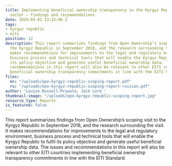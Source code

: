 ```yaml
---
title: Implementing beneficial ownership transparency in the Kyrgyz Republic extractives
  sector — findings and recommendations
date: 2019-03-01 13:23:00 Z
tags:
- kyrgyz republic
- eiti
position: 12
description: This report summarizes findings from Open Ownership’s scoping visit to
  the Kyrgyz Republic in September 2018, and the research surrounding the visit. It
  makes recommendations for improvements to the legal and regulatory environment,
  business process and technical tools that will enable the Kyrgyz Republic to fulfil
  its policy objective and generate useful beneficial ownership data. The issues and
  recommendations in this report will also be relevant to other EITI countries implementing
  beneficial ownership transparency commitments in line with the EITI Standard.
files:
  en: "/uploads/opo-kyrgyz-republic-scoping-report.pdf"
  ru: "/uploads/opo-kyrgyz-republic-scoping-report-russian.pdf"
author: 'Louise Russell-Prywata, Jack Lord '
thumbnail-image: "/uploads/opo-kyrgyz-republic-scoping-report.jpg"
resource_type: Reports
is_featured: false
---
```


This report summarizes findings from Open Ownership’s scoping visit to the Kyrgyz Republic in September 2018, and the research surrounding the visit. It makes recommendations for improvements to the legal and regulatory environment, business process and technical tools that will enable the Kyrgyz Republic to fulfil its policy objective and generate useful beneficial ownership data. The issues and recommendations in this report will also be relevant to other EITI countries implementing beneficial ownership transparency commitments in line with the EITI Standard.
